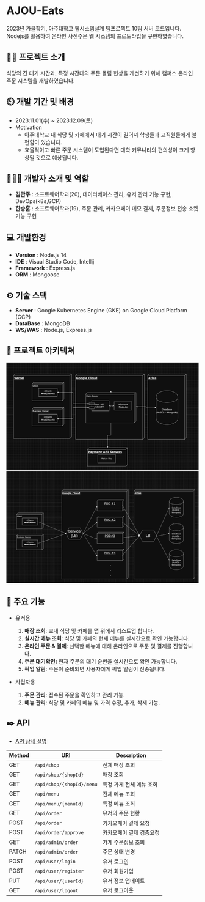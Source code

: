 # AJOU-Eats
2023년 가을학기, 아주대학교 웹시스템설계 팀프로젝트 10팀 서버 코드입니다.
Nodejs를 활용하여 온라인 사전주문 웹 시스템의 프로토타입을 구현하였습니다.

## 👨‍🏫 프로젝트 소개
식당의 긴 대기 시간과, 특정 시간대의 주문 몰림 현상을 개선하기 위해 캠퍼스 온라인 주문 시스템을 개발하였습니다.
## ⏲️ 개발 기간 및 배경
- 2023.11.01(수) ~ 2023.12.09(토)
- Motivation
    - 아주대학교 내 식당 및 카페에서 대기 시간이 길어져 학생들과 교직원들에게 불편함이 있습니다.
    - 효율적이고 빠른 주문 시스템이 도입된다면 대학 커뮤니티의 편의성이 크게 향상될 것으로 예상됩니다.

## 🧑‍🤝‍🧑 개발자 소개 및 역할
- **김관주** : 소프트웨어학과(20), 데이터베이스 관리, 유저 관리 기능 구현, DevOps(k8s,GCP)
- **한승훈** : 소프트웨어학과(19), 주문 관리, 카카오페이 데모 결제, 주문정보 전송 소켓 기능 구현 
 
## 💻 개발환경
- **Version** : Node.js 14
- **IDE** : Visual Studio Code, Intellij
- **Framework** : Express.js
- **ORM** : Mongoose

## ⚙️ 기술 스택
- **Server** : Google Kubernetes Engine (GKE) on Google Cloud Platform (GCP)
- **DataBase** : MongoDB
- **WS/WAS** : Node.js, Express.js

## 📝 프로젝트 아키텍쳐

![img.png](img.png)
![img_1.png](img_1.png)
## 📌 주요 기능

- 유저용 
  1. **매장 조회**: 교내 식당 및 카페를 맵 위에서 리스트업 합니다.
  2. **실시간 메뉴 조회**: 식당 및 카페의 현재 메뉴를 실시간으로 확인 가능합니다.
  3. **온라인 주문 & 결제**: 선택한 메뉴에 대해 온라인으로 주문 및 결제를 진행합니다.
  4. **주문 대기확인:** 현재 주문의 대기 순번을 실시간으로 확인 가능합니다.
  5. **픽업 알림**: 주문이 준비되면 사용자에게 픽업 알림이 전송됩니다.
    
- 사업자용
    1. **주문 관리**: 접수된 주문을 확인하고 관리 가능.
    2. **메뉴 관리**: 식당 및 카페의 메뉴 및 가격 수정, 추가, 삭제 가능.


## ✒️ API

- [API 상세 설명](https://git.ajou.ac.kr/ajou-pay/server/-/wikis/API-docs) 

| Method | URI                       | Description    |
|--------|---------------------------|----------------|
| GET    | `/api/shop`               | 전체 매장 조회       |
| GET    | `/api/shop/{shopId}` | 매장 조회          |
| GET    | `/api/shop/{shopId}/menu` | 특정 가게 전체 메뉴 조회 |
| GET    | `/api/menu`                   | 전체 메뉴 조회       |
| GET    | `/api/menu/{menuId}`          | 특정 메뉴 조회       |
| GET    | `/api/order`                  | 유저의 주문 현황      |
| POST   | `/api/order`                  | 카카오페이 결제 요청    |
| POST   | `/api/order/approve`          | 카카오페이 결제 검증요청  |
| GET    | `/api/admin/order`            | 가게 주문정보 조회     |
| PATCH  | `/api/admin/order`            | 주문 상태 변경       |
| POST   | `/api/user/login`             | 유저 로그인         |
| POST   | `/api/user/register`          | 유저 회원가입        |
| PUT    | `/api/user/{userId}`          | 유저 정보 업데이트     |
| GET    | `/api/user/logout`            | 유저 로그아웃        |
